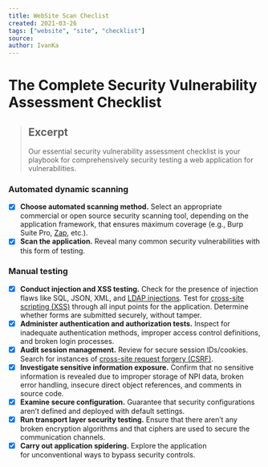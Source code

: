 ```yaml
---
title: WebSite Scan Checlist
created: 2021-03-26
tags: ["website", "site", "checklist"]
source:
author: IvanKa
---
```


# The Complete Security Vulnerability Assessment Checklist

> ## Excerpt
> Our essential security vulnerability assessment checklist is your playbook for comprehensively security testing a web application for vulnerabilities.

### Automated dynamic scanning

- [X] **Choose automated scanning method.** Select an appropriate commercial or open source security scanning tool, depending on the application framework, that ensures maximum coverage (e.g., Burp Suite Pro, [Zap](https://www.zaproxy.org/), etc.).
- [X] **Scan the application.** Reveal many common security vulnerabilities with this form of testing.

### Manual testing

- [X] **Conduct injection and XSS testing.** Check for the presence of injection flaws like SQL, JSON, XML, and [LDAP injections](). Test for [cross-site scripting (XSS)]() through all input points for the application. Determine whether forms are submitted securely, without tamper.
- [X] **Administer authentication and authorization tests.** Inspect for inadequate authentication methods, improper access control definitions, and broken login processes.
- [X] **Audit session management.** Review for secure session IDs/cookies. Search for instances of [cross-site request forgery (CSRF)]().
- [X] **Investigate sensitive information exposure.** Confirm that no sensitive information is revealed due to improper storage of NPI data, broken error handling, insecure direct object references, and comments in source code.
- [X] **Examine secure configuration.** Guarantee that security configurations aren’t defined and deployed with default settings.
- [X] **Run transport layer security testing.** Ensure that there aren’t any broken encryption algorithms and that ciphers are used to secure the communication channels.
- [X] **Carry out application spidering.** Explore the application for unconventional ways to bypass security controls.
